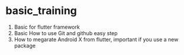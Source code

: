 # basic_training

1. Basic for flutter framework
2. Basic How to use Git and github easy step
3. How to megarate Android X from flutter, important if you use a new package
